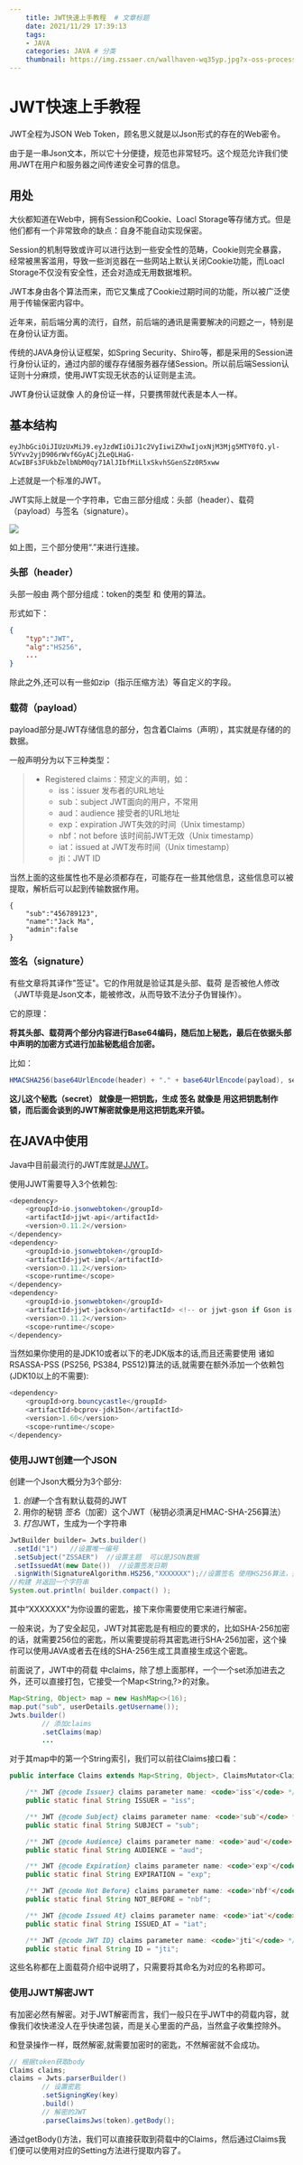 ```yaml
---
    title: JWT快速上手教程  # 文章标题  
    date: 2021/11/29 17:39:13
    tags:
    - JAVA
    categories: JAVA # 分类
    thumbnail: https://img.zssaer.cn/wallhaven-wq35yp.jpg?x-oss-process=style/wallpaper # 略缩图 
---
```


# JWT快速上手教程

JWT全程为JSON Web Token，顾名思义就是以Json形式的存在的Web密令。

由于是一串Json文本，所以它十分便捷，规范也非常轻巧。这个规范允许我们使用JWT在用户和服务器之间传递安全可靠的信息。

## 用处

大伙都知道在Web中，拥有Session和Cookie、Loacl Storage等存储方式。但是他们都有一个非常致命的缺点：自身不能自动实现保密。

Session的机制导致或许可以进行达到一些安全性的范畴，Cookie则完全暴露，经常被黑客滥用，导致一些浏览器在一些网站上默认关闭Cookie功能，而Loacl Storage不仅没有安全性，还会对造成无用数据堆积。

JWT本身由各个算法而来，而它又集成了Cookie过期时间的功能，所以被广泛使用于传输保密内容中。

近年来，前后端分离的流行，自然，前后端的通讯是需要解决的问题之一，特别是在身份认证方面。

传统的JAVA身份认证框架，如Spring Security、Shiro等，都是采用的Session进行身份认证的，通过内部的缓存存储服务器存储Session。所以前后端Session认证则十分麻烦，使用JWT实现无状态的认证则是主流。

JWT身份认证就像 人的身份证一样，只要携带就代表是本人一样。

## 基本结构

```
eyJhbGciOiJIUzUxMiJ9.eyJzdWIiOiJ1c2VyIiwiZXhwIjoxNjM3Mjg5MTY0fQ.yl-5VYvv2yjD906rWvf6GyACjZLeQLHaG-ACwIBFs3FUkbZelbNbM0qy71AlJIbfMiLlxSkvhSGenSZz0R5xww
```

上述就是一个标准的JWT。

JWT实际上就是一个字符串，它由三部分组成：头部（header）、载荷（payload）与签名（signature）。

![](https://img.zssaer.cn/aHR0cHM6Ly9pLmxvbGkubmV0LzIwMTkvMTAvMTUvRXFZTm9iN1ZGOHRTZUdqLnBuZw.png)

如上图，三个部分使用“.”来进行连接。

### 头部（header）

头部一般由 两个部分组成：token的类型 和 使用的算法。

形式如下：

```json
{
    "typ":"JWT",
	"alg":"HS256",
    ...
}
```

除此之外,还可以有一些如zip（指示压缩方法）等自定义的字段。

### 载荷（payload）

payload部分是JWT存储信息的部分，包含着Claims（声明），其实就是存储的的数据。

一般声明分为以下三种类型：

> * Registered claims：预定义的声明，如：
>   * iss：issuer 发布者的URL地址
>   * sub：subject JWT面向的用户，不常用
>   * aud：audience 接受者的URL地址
>   * exp：expiration JWT失效的时间（Unix timestamp）
>   * nbf：not before 该时间前JWT无效（Unix timestamp）
>   * iat：issued at JWT发布时间（Unix timestamp）
>   * jti：JWT ID

当然上面的这些属性也不是必须都存在，可能存在一些其他信息，这些信息可以被提取，解析后可以起到传输数据作用。

```
{
    "sub":"456789123",
    "name":"Jack Ma",
    "admin":false
}
```

### 签名（signature）

有些文章将其译作"签证"。它的作用就是验证其是头部、载荷 是否被他人修改（JWT毕竟是Json文本，能被修改，从而导致不法分子伪冒操作）。

它的原理：

**将其头部、载荷两个部分内容进行Base64编码，随后加上秘匙，最后在依据头部中声明的加密方式进行加盐秘匙组合加密。**

比如：

```java
HMACSHA256(base64UrlEncode(header) + "." + base64UrlEncode(payload), secret)
```

**这儿这个秘匙（secret） 就像是一把钥匙，生成 签名 就像是 用这把钥匙制作锁，而后面会谈到的JWT解密就像是用这把钥匙来开锁。**





## 在JAVA中使用

Java中目前最流行的JWT库就是[JJWT](https://github.com/jwtk/jjwt)。

使用JJWT需要导入3个依赖包:

```java
<dependency>
    <groupId>io.jsonwebtoken</groupId>
    <artifactId>jjwt-api</artifactId>
    <version>0.11.2</version>
</dependency>
<dependency>
    <groupId>io.jsonwebtoken</groupId>
    <artifactId>jjwt-impl</artifactId>
    <version>0.11.2</version>
    <scope>runtime</scope>
</dependency>
<dependency>
    <groupId>io.jsonwebtoken</groupId>
    <artifactId>jjwt-jackson</artifactId> <!-- or jjwt-gson if Gson is preferred -->
    <version>0.11.2</version>
    <scope>runtime</scope>
</dependency>
```

当然如果你使用的是JDK10或者以下的老JDK版本的话,而且还需要使用 诸如RSASSA-PSS (PS256, PS384, PS512)算法的话,就需要在额外添加一个依赖包(JDK10以上的不需要):

```java
<dependency>
    <groupId>org.bouncycastle</groupId>
    <artifactId>bcprov-jdk15on</artifactId>
    <version>1.60</version>
    <scope>runtime</scope>
</dependency>
```



### 使用JJWT创建一个JSON

创建一个Json大概分为3个部分:

1. *创建*一个含有默认载荷的JWT
2. 用你的秘钥 *签名*（加密）这个JWT（秘钥必须满足HMAC-SHA-256算法）
3. *打包*JWT，生成为一个字符串

```java
JwtBuilder builder= Jwts.builder()
 .setId("1")   //设置唯一编号
 .setSubject("ZSSAER")  //设置主题  可以是JSON数据
 .setIssuedAt(new Date())  //设置签发日期
 .signWith(SignatureAlgorithm.HS256,"XXXXXXX");//设置签名 使用HS256算法，并设置SecretKey(字符串)
//构建 并返回一个字符串 
System.out.println( builder.compact() );
```

其中“XXXXXXX"为你设置的密匙，接下来你需要使用它来进行解密。

一般来说，为了安全起见，JWT对其密匙是有相应的要求的，比如SHA-256加密的话，就需要256位的密匙，所以需要提前将其密匙进行SHA-256加密，这个操作可以使用JAVA或者去在线的SHA-256生成工具直接生成这个密匙。



前面说了，JWT中的荷载 中claims，除了想上面那样，一个一个set添加进去之外，还可以直接打包，它接受一个Map<String,?>的对象。

```java
Map<String, Object> map = new HashMap<>(16);
map.put("sub", userDetails.getUsername());
Jwts.builder()
        // 添加claims
        .setClaims(map)
    	...
```

对于其map中的第一个String索引，我们可以前往Claims接口看：

```java
public interface Claims extends Map<String, Object>, ClaimsMutator<Claims> {

    /** JWT {@code Issuer} claims parameter name: <code>"iss"</code> */
    public static final String ISSUER = "iss";

    /** JWT {@code Subject} claims parameter name: <code>"sub"</code> */
    public static final String SUBJECT = "sub";

    /** JWT {@code Audience} claims parameter name: <code>"aud"</code> */
    public static final String AUDIENCE = "aud";

    /** JWT {@code Expiration} claims parameter name: <code>"exp"</code> */
    public static final String EXPIRATION = "exp";

    /** JWT {@code Not Before} claims parameter name: <code>"nbf"</code> */
    public static final String NOT_BEFORE = "nbf";

    /** JWT {@code Issued At} claims parameter name: <code>"iat"</code> */
    public static final String ISSUED_AT = "iat";

    /** JWT {@code JWT ID} claims parameter name: <code>"jti"</code> */
    public static final String ID = "jti";
```

这些名称都在上面载荷介绍中说明了，只需要将其命名为对应的名称即可。



### 使用JJWT解密JWT

有加密必然有解密。对于JWT解密而言，我们一般只在乎JWT中的荷载内容，就像我们收快递没人在乎快递包装，而是关心里面的产品，当然盒子收集控除外。

和登录操作一样，既然解密,就需要加密时的密匙，不然解密就不会成功。

```java
// 根据token获取body
Claims claims;
claims = Jwts.parserBuilder()
        // 设置密匙
        .setSigningKey(key)
        .build()
        // 解密的JWT
        .parseClaimsJws(token).getBody();
```

通过getBody()方法，我们可以直接获取到荷载中的Claims，然后通过Claims我们便可以使用对应的Setting方法进行提取内容了。